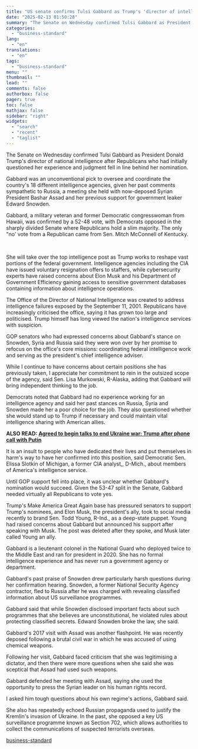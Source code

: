 ```yaml
---
title: "US senate confirms Tulsi Gabbard as Trump's 'director of intelligence'"
date: "2025-02-13 01:50:28"
summary: "The Senate on Wednesday confirmed Tulsi Gabbard as President Donald Trump's director of national intelligence after Republicans who had initially questioned her experience and judgment fell in line behind her nomination. Gabbard was an unconventional pick to oversee and coordinate the country's 18 different intelligence agencies, given her past comments..."
categories:
  - "business-standard"
lang:
  - "en"
translations:
  - "en"
tags:
  - "business-standard"
menu: ""
thumbnail: ""
lead: ""
comments: false
authorbox: false
pager: true
toc: false
mathjax: false
sidebar: "right"
widgets:
  - "search"
  - "recent"
  - "taglist"
---
```


The Senate on Wednesday confirmed Tulsi Gabbard as President Donald Trump's director of national intelligence after Republicans who had initially questioned her experience and judgment fell in line behind her nomination.

Gabbard was an unconventional pick to oversee and coordinate the country's 18 different intelligence agencies, given her past comments sympathetic to Russia, a meeting she held with now-deposed Syrian President Bashar Assad and her previous support for government leaker Edward Snowden.

Gabbard, a military veteran and former Democratic congresswoman from Hawaii, was confirmed by a 52-48 vote, with Democrats opposed in the sharply divided Senate where Republicans hold a slim majority. The only "no' vote from a Republican came from Sen. Mitch McConnell of Kentucky.

 

She will take over the top intelligence post as Trump works to reshape vast portions of the federal government. Intelligence agencies including the CIA have issued voluntary resignation offers to staffers, while cybersecurity experts have raised concerns about Elon Musk and his Department of Government Efficiency gaining access to sensitive government databases containing information about intelligence operations.

The Office of the Director of National Intelligence was created to address intelligence failures exposed by the September 11, 2001. Republicans have increasingly criticised the office, saying it has grown too large and politicised. Trump himself has long viewed the nation's intelligence services with suspicion.

GOP senators who had expressed concerns about Gabbard's stance on Snowden, Syria and Russia said they were won over by her promise to refocus on the office's core missions: coordinating federal intelligence work and serving as the president's chief intelligence adviser.

While I continue to have concerns about certain positions she has previously taken, I appreciate her commitment to rein in the outsized scope of the agency, said Sen. Lisa Murkowski, R-Alaska, adding that Gabbard will bring independent thinking to the job.

Democrats noted that Gabbard had no experience working for an intelligence agency and said her past stances on Russia, Syria and Snowden made her a poor choice for the job. They also questioned whether she would stand up to Trump if necessary and could maintain vital intelligence sharing with American allies.


**ALSO READ: [Agreed to begin talks to end Ukraine war: Trump after phone call with Putin](/world-news/agreed-to-begin-talks-to-end-ukraine-war-trump-after-phone-call-with-putin-125021201859_1.html)**

It is an insult to people who have dedicated their lives and put themselves in harm's way to have her confirmed into this position, said Democratic Sen. Elissa Slotkin of Michigan, a former CIA analyst,, D-Mich., about members of America's intelligence service.

Until GOP support fell into place, it was unclear whether Gabbard's nomination would succeed. Given the 53-47 split in the Senate, Gabbard needed virtually all Republicans to vote yes.

Trump's Make America Great Again base has pressured senators to support Trump's nominees, and Elon Musk, the president's ally, took to social media recently to brand Sen. Todd Young, R-Ind., as a deep-state puppet. Young had raised concerns about Gabbard but announced his support after speaking with Musk. The post was deleted after they spoke, and Musk later called Young an ally.

Gabbard is a lieutenant colonel in the National Guard who deployed twice to the Middle East and ran for president in 2020. She has no formal intelligence experience and has never run a government agency or department.

Gabbard's past praise of Snowden drew particularly harsh questions during her confirmation hearing. Snowden, a former National Security Agency contractor, fled to Russia after he was charged with revealing classified information about US surveillance programmes.

Gabbard said that while Snowden disclosed important facts about such programmes that she believes are unconstitutional, he violated rules about protecting classified secrets. Edward Snowden broke the law, she said.

Gabbard's 2017 visit with Assad was another flashpoint. He was recently deposed following a brutal civil war in which he was accused of using chemical weapons.

Following her visit, Gabbard faced criticism that she was legitimising a dictator, and then there were more questions when she said she was sceptical that Assad had used such weapons.

Gabbard defended her meeting with Assad, saying she used the opportunity to press the Syrian leader on his human rights record.

I asked him tough questions about his own regime's actions, Gabbard said.

She also has repeatedly echoed Russian propaganda used to justify the Kremlin's invasion of Ukraine. In the past, she opposed a key US surveillance programme known as Section 702, which allows authorities to collect the communications of suspected terrorists overseas.

[business-standard](https://www.business-standard.com/world-news/us-senate-confirms-tulsi-gabbard-as-trump-s-director-of-intelligence-125021201832_1.html)
